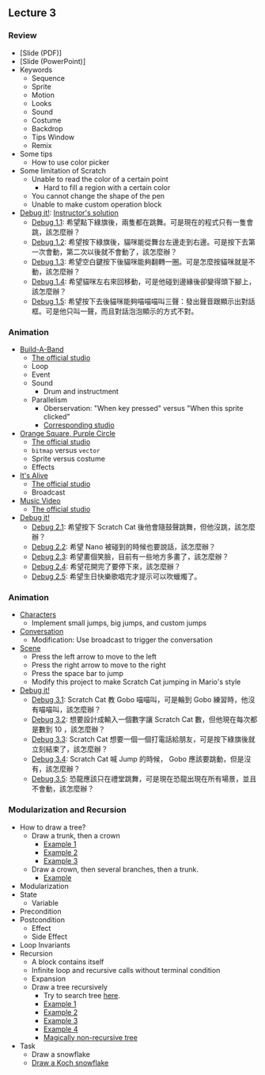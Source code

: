 ## Lecture 3

### Review

+   [Slide (PDF)]
+   [Slide (PowerPoint)]
+   Keywords
    +   Sequence
    +   Sprite
    +   Motion
    +   Looks
    +   Sound
    +   Costume
    +   Backdrop
    +   Tips Window
    +   Remix
+   Some tips
    +   How to use color picker
+   Some limitation of Scratch
    +   Unable to read the color of a certain point
        +   Hard to fill a region with a certain color
    +   You cannot change the shape of the pen
    +   Unable to make custom operation block
+   [Debug it!](http://scratch.mit.edu/studios/475483): [Instructor's solution](https://scratch.mit.edu/studios/2923436/)
    +   [Debug 1.1](https://scratch.mit.edu/projects/10437040/): 希望點下綠旗後，兩隻都在跳舞。可是現在的程式只有一隻會跳，該怎麼辦？
    +   [Debug 1.2](https://scratch.mit.edu/projects/10437249/): 希望按下綠旗後，貓咪能從舞台左邊走到右邊。可是按下去第一次會動，第二次以後就不會動了，該怎麼辦？
    +   [Debug 1.3](https://scratch.mit.edu/projects/10437366/): 希望空白鍵按下後貓咪能夠翻轉一圈。可是怎麼按貓咪就是不動，該怎麼辦？
    +   [Debug 1.4](https://scratch.mit.edu/projects/10437439/): 希望貓咪左右來回移動，可是他碰到邊緣後卻變得頭下腳上，該怎麼辦？
    +   [Debug 1.5](https://scratch.mit.edu/projects/10437476/): 希望按下去後貓咪能夠喵喵喵叫三聲：發出聲音跟顯示出對話框。可是他只叫一聲，而且對話泡泡顯示的方式不對。

### Animation

+   [Build-A-Band](https://scratch.mit.edu/projects/115908616/)
    +   [The official studio](https://scratch.mit.edu/studios/475523/)
    +   Loop
    +   Event
    +   Sound
        +   Drum and instructment
    +   Parallelism
        +   Oberservation: "When key pressed" versus "When this sprite clicked"
        +   [Corresponding studio](https://scratch.mit.edu/projects/115950064/)
+   [Orange Square, Purple Circle](https://scratch.mit.edu/projects/115908969/)
    +   [The official studio](https://scratch.mit.edu/studios/475527/)
    +   `bitmap` versus `vector`
    +   Sprite versus costume
    +   Effects
+   [It's Alive](https://scratch.mit.edu/projects/115909525/)
    +   [The official studio](https://scratch.mit.edu/studios/475529/)
    +   Broadcast
+   [Music Video](https://scratch.mit.edu/projects/115909681/)
    +   [The official studio](https://scratch.mit.edu/studios/475517/)
+   [Debug it!](https://scratch.mit.edu/studios/475539/)
    +   [Debug 2.1](https://scratch.mit.edu/projects/23266426/): 希望按下 Scratch Cat 後他會隨鼓聲跳舞，但他沒跳，該怎麼辦？
    +   [Debug 2.2](https://scratch.mit.edu/projects/24268476/): 希望 Nano 被碰到的時候也要說話，該怎麼辦？
    +   [Debug 2.3](https://scratch.mit.edu/projects/24268506/): 希望畫個笑臉，目前有一些地方多畫了，該怎麼辦？
    +   [Debug 2.4](https://scratch.mit.edu/projects/23267140/): 希望花開完了要停下來，該怎麼辦？
    +   [Debug 2.5](https://scratch.mit.edu/projects/23267245/): 希望生日快樂歌唱完才提示可以吹蠟燭了。

### Animation

+   [Characters](https://scratch.mit.edu/projects/115946864/)
    +   Implement small jumps, big jumps, and custom jumps
+   [Conversation](https://scratch.mit.edu/projects/10015800/)
    +   Modification: Use broadcast to trigger the conversation
+   [Scene](https://scratch.mit.edu/projects/115947152/)
    +   Press the left arrow to move to the left
    +   Press the right arrow to move to the right
    +   Press the space bar to jump
    +   Modify this project to make Scratch Cat jumping in Mario's style 
+   [Debug it!](https://scratch.mit.edu/studios/475554/)
    +   [Debug 3.1](https://scratch.mit.edu/projects/24269007/): Scratch Cat 教 Gobo 喵喵叫，可是輪到 Gobo 練習時，他沒有喵喵叫，該怎麼辦？
    +   [Debug 3.2](https://scratch.mit.edu/projects/24269046/): 想要設計成輸入一個數字讓 Scratch Cat 數，但他現在每次都是數到 10 ，該怎麼辦？ 
    +   [Debug 3.3](https://scratch.mit.edu/projects/24269070/): Scratch Cat 想要一個一個打電話給朋友，可是按下綠旗後就立刻結束了，該怎麼辦？
    +   [Debug 3.4](https://scratch.mit.edu/projects/24269097/): Scratch Cat 喊 Jump 的時候， Gobo 應該要跳動，但是沒有，該怎麼辦？
    +   [Debug 3.5](https://scratch.mit.edu/projects/24269131/): 恐龍應該只在禮堂跳舞，可是現在恐龍出現在所有場景，並且不會動，該怎麼辦？

### Modularization and Recursion

+   How to draw a tree?
    +   Draw a trunk, then a crown
        +   [Example 1](https://scratch.mit.edu/projects/115904117/)
        +   [Example 2](https://scratch.mit.edu/projects/115903979/)
        +   [Example 3](https://scratch.mit.edu/projects/115848139/)
    +   Draw a crown, then several branches, then a trunk.
        +   [Example](https://scratch.mit.edu/projects/115838437/)
+   Modularization
+   State
    +   Variable
+   Precondition
+   Postcondition
    +   Effect
    +   Side Effect
+   Loop Invariants
+   Recursion
    +   A block contains itself
    +   Infinite loop and recursive calls without terminal condition
    +   Expansion
    +   Draw a tree recursively
        +   Try to search tree [here](https://scratch.mit.edu/).
        +   [Example 1](https://scratch.mit.edu/projects/115835376/)
        +   [Example 2](https://scratch.mit.edu/projects/115837227/)
        +   [Example 3](https://scratch.mit.edu/projects/115840771/)
        +   [Example 4](https://scratch.mit.edu/projects/115688213/)
        +   [Magically non-recursive tree](https://scratch.mit.edu/projects/115834535/)
+   Task
    +   Draw a snowflake
    +   [Draw a Koch snowflake](https://en.wikipedia.org/wiki/Koch_snowflake)